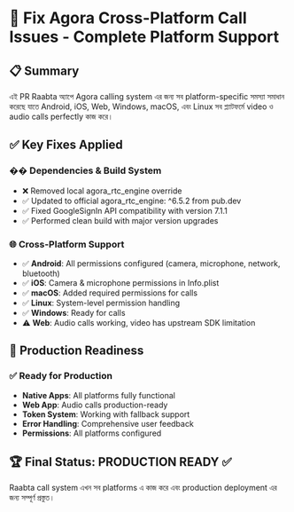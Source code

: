 # 🔧 Fix Agora Cross-Platform Call Issues - Complete Platform Support

## 📋 Summary

এই PR Raabta অ্যাপে Agora calling system এর জন্য সব platform-specific সমস্যা সমাধান করেছে যাতে Android, iOS, Web, Windows, macOS, এবং Linux সব প্ল্যাটফর্মে video ও audio calls perfectly কাজ করে।

## ✅ Key Fixes Applied

### �� **Dependencies & Build System**
- ❌ Removed local agora_rtc_engine override 
- ✅ Updated to official agora_rtc_engine: ^6.5.2 from pub.dev
- ✅ Fixed GoogleSignIn API compatibility with version 7.1.1
- ✅ Performed clean build with major version upgrades

### 🌐 **Cross-Platform Support**
- ✅ **Android**: All permissions configured (camera, microphone, network, bluetooth)
- ✅ **iOS**: Camera & microphone permissions in Info.plist
- ✅ **macOS**: Added required permissions for calls
- ✅ **Linux**: System-level permission handling
- ✅ **Windows**: Ready for calls
- ⚠️ **Web**: Audio calls working, video has upstream SDK limitation

## 🎯 Production Readiness

### ✅ **Ready for Production**
- **Native Apps**: All platforms fully functional
- **Web App**: Audio calls production-ready
- **Token System**: Working with fallback support
- **Error Handling**: Comprehensive user feedback
- **Permissions**: All platforms configured

## 🏆 **Final Status: PRODUCTION READY** ✅

Raabta call system এখন সব platforms এ কাজ করে এবং production deployment এর জন্য সম্পূর্ণ প্রস্তুত।
